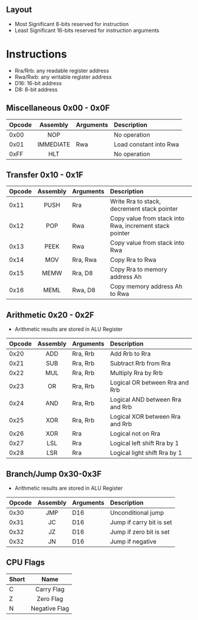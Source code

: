 ## Layout

- Most Significant 8-bits reserved for instruction
- Least Significant 16-bits reserved for instruction arguments

# Instructions

- Rra/Rrb: any readable register address
- Rwa/Rwb: any writable register address
- D16: 16-bit address
- D8: 8-bit address

## Miscellaneous 0x00 - 0x0F

| Opcode | Assembly  | Arguments | Description            |
|--------|:---------:|:----------|:-----------------------|
| 0x00   |    NOP    |           | No operation           |
| 0x01   | IMMEDIATE | Rwa       | Load constant into Rwa |
| 0xFF   |    HLT    |           | No operation           |

## Transfer 0x10 - 0x1F

| Opcode | Assembly | Arguments | Description                                             |
|--------|:--------:|:----------|:--------------------------------------------------------|
| 0x11   |   PUSH   | Rra       | Write Rra to stack, decrement stack pointer             |
| 0x12   |   POP    | Rwa       | Copy value from stack into Rwa, increment stack pointer |
| 0x13   |   PEEK   | Rwa       | Copy value from stack into Rwa                          |
| 0x14   |   MOV    | Rra, Rwa  | Copy Rra to Rwa                                         |
| 0x15   |   MEMW   | Rra, D8   | Copy Rra to memory address Ah                           |
| 0x16   |   MEML   | Rwa, D8   | Copy memory address Ah to Rwa                           |

## Arithmetic 0x20 - 0x2F

- Arithmetic results are stored in ALU Register

| Opcode | Assembly | Arguments | Description                     |
|--------|:--------:|:----------|:--------------------------------|
| 0x20   |   ADD    | Rra, Rrb  | Add Rrb to Rra                  |
| 0x21   |   SUB    | Rra, Rrb  | Subtract Rrb from Rra           |
| 0x22   |   MUL    | Rra, Rrb  | Multiply Rra by Rrb             |
| 0x23   |    OR    | Rra, Rrb  | Logical OR between Rra and Rrb  |
| 0x24   |   AND    | Rra, Rrb  | Logical AND between Rra and Rrb |
| 0x25   |   XOR    | Rra, Rrb  | Logical XOR between Rra and Rrb |
| 0x26   |   XOR    | Rra       | Logical not on Rra              |
| 0x27   |   LSL    | Rra       | Logical left shift Rra by 1     |
| 0x28   |   LSR    | Rra       | Logical light shift Rra by 1    |

## Branch/Jump 0x30-0x3F

- Arithmetic results are stored in ALU Register

| Opcode | Assembly | Arguments | Description              |
|--------|:--------:|:----------|:-------------------------|
| 0x30   |   JMP    | D16      | Unconditional jump       |
| 0x31   |    JC    | D16      | Jump if carry bit is set |
| 0x32   |    JZ    | D16      | Jump if zero bit is set  |
| 0x32   |    JN    | D16      | Jump if negative         |

## CPU Flags

| Short |     Name      |
|-------|:-------------:|
| C     |  Carry Flag   |
| Z     |   Zero Flag   |
| N     | Negative Flag |
